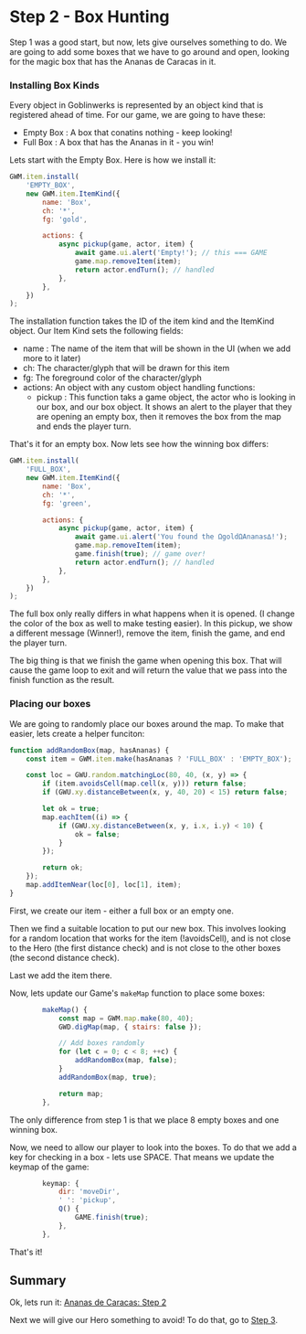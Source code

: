 # Step 2 - Box Hunting

Step 1 was a good start, but now, lets give ourselves something to do. We are going to add some boxes that we have to go around and open, looking for the magic box that has the Ananas de Caracas in it.

### Installing Box Kinds

Every object in Goblinwerks is represented by an object kind that is registered ahead of time. For our game, we are going to have these:

-   Empty Box : A box that conatins nothing - keep looking!
-   Full Box : A box that has the Ananas in it - you win!

Lets start with the Empty Box. Here is how we install it:

```js
GWM.item.install(
    'EMPTY_BOX',
    new GWM.item.ItemKind({
        name: 'Box',
        ch: '*',
        fg: 'gold',

        actions: {
            async pickup(game, actor, item) {
                await game.ui.alert('Empty!'); // this === GAME
                game.map.removeItem(item);
                return actor.endTurn(); // handled
            },
        },
    })
);
```

The installation function takes the ID of the item kind and the ItemKind object. Our Item Kind sets the following fields:

-   name : The name of the item that will be shown in the UI (when we add more to it later)
-   ch: The character/glyph that will be drawn for this item
-   fg: The foreground color of the character/glyph
-   actions: An object with any custom object handling functions:
    -   pickup : This function taks a game object, the actor who is looking in our box, and our box object. It shows an alert to the player that they are opening an empty box, then it removes the box from the map and ends the player turn.

That's it for an empty box. Now lets see how the winning box differs:

```js
GWM.item.install(
    'FULL_BOX',
    new GWM.item.ItemKind({
        name: 'Box',
        ch: '*',
        fg: 'green',

        actions: {
            async pickup(game, actor, item) {
                await game.ui.alert('You found the ΩgoldΩAnanas∆!');
                game.map.removeItem(item);
                game.finish(true); // game over!
                return actor.endTurn(); // handled
            },
        },
    })
);
```

The full box only really differs in what happens when it is opened. (I change the color of the box as well to make testing easier). In this pickup, we show a different message (Winner!), remove the item, finish the game, and end the player turn.

The big thing is that we finish the game when opening this box. That will cause the game loop to exit and will return the value that we pass into the finish function as the result.

### Placing our boxes

We are going to randomly place our boxes around the map. To make that easier, lets create a helper funciton:

```js
function addRandomBox(map, hasAnanas) {
    const item = GWM.item.make(hasAnanas ? 'FULL_BOX' : 'EMPTY_BOX');

    const loc = GWU.random.matchingLoc(80, 40, (x, y) => {
        if (item.avoidsCell(map.cell(x, y))) return false;
        if (GWU.xy.distanceBetween(x, y, 40, 20) < 15) return false;

        let ok = true;
        map.eachItem((i) => {
            if (GWU.xy.distanceBetween(x, y, i.x, i.y) < 10) {
                ok = false;
            }
        });

        return ok;
    });
    map.addItemNear(loc[0], loc[1], item);
}
```

First, we create our item - either a full box or an empty one.

Then we find a suitable location to put our new box. This involves looking for a random location that works for the item (!avoidsCell), and is not close to the Hero (the first distance check) and is not close to the other boxes (the second distance check).

Last we add the item there.

Now, lets update our Game's `makeMap` function to place some boxes:

```js
        makeMap() {
            const map = GWM.map.make(80, 40);
            GWD.digMap(map, { stairs: false });

            // Add boxes randomly
            for (let c = 0; c < 8; ++c) {
                addRandomBox(map, false);
            }
            addRandomBox(map, true);

            return map;
        },
```

The only difference from step 1 is that we place 8 empty boxes and one winning box.

Now, we need to allow our player to look into the boxes. To do that we add a key for checking in a box - lets use SPACE. That means we update the keymap of the game:

```js
        keymap: {
            dir: 'moveDir',
            ' ': 'pickup',
            Q() {
                GAME.finish(true);
            },
        },
```

That's it!

## Summary

Ok, lets run it: [Ananas de Caracas: Step 2](tutorial/step02)

Next we will give our Hero something to avoid! To do that, go to [Step 3](#tutorial/step03).
